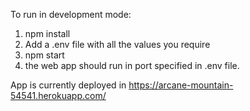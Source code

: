 To run in development mode:
1. npm install
2. Add a .env file with all the values you require
3. npm start
4. the web app should run in port specified in .env file.

App is currently deployed in https://arcane-mountain-54541.herokuapp.com/